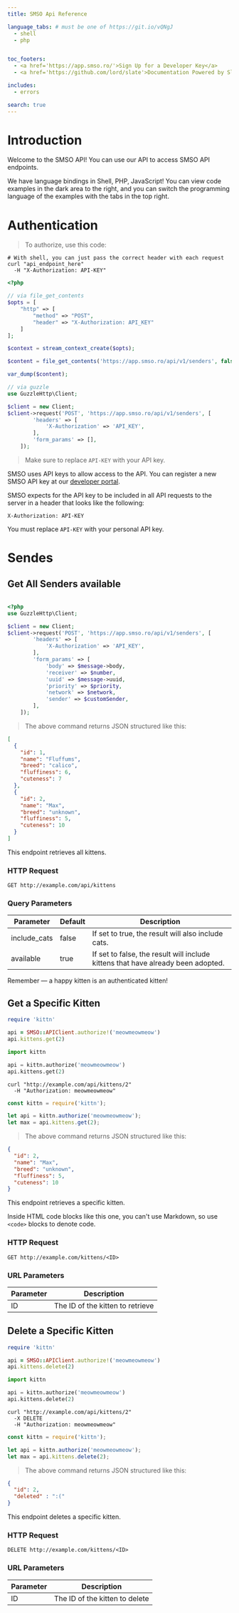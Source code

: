 ```yaml
---
title: SMSO Api Reference

language_tabs: # must be one of https://git.io/vQNgJ
  - shell
  - php


toc_footers:
  - <a href='https://app.smso.ro/'>Sign Up for a Developer Key</a>
  - <a href='https://github.com/lord/slate'>Documentation Powered by Slate</a>

includes:
  - errors

search: true
---
```


# Introduction

Welcome to the SMSO API! You can use our API to access SMSO API endpoints.

We have language bindings in Shell, PHP, JavaScript! You can view code examples in the dark area to the right, and you can switch the programming language of the examples with the tabs in the top right.

# Authentication

> To authorize, use this code:


```shell
# With shell, you can just pass the correct header with each request
curl "api_endpoint_here"
  -H "X-Authorization: API-KEY"
```

```php
<?php

// via file_get_contents
$opts = [
    "http" => [
        "method" => "POST",
        "header" => "X-Authorization: API_KEY"
    ]
];

$context = stream_context_create($opts);

$content = file_get_contents('https://app.smso.ro/api/v1/senders', false, $context);

var_dump($content);

// via guzzle
use GuzzleHttp\Client;

$client = new Client;
$client->request('POST', 'https://app.smso.ro/api/v1/senders', [
        'headers' => [
            'X-Authorization' => 'API_KEY',
        ],
        'form_params' => [],
    ]);


```


> Make sure to replace `API-KEY` with your API key.

SMSO uses API keys to allow access to the API. You can register a new SMSO API key at our [developer portal](https://app.smso.ro/developers/api).

SMSO expects for the API key to be included in all API requests to the server in a header that looks like the following:

`X-Authorization: API-KEY`

<aside class="notice">
You must replace <code>API-KEY</code> with your personal API key.
</aside>

# Sendes

## Get All Senders available

```curl

```

```php
<?php
use GuzzleHttp\Client;

$client = new Client;
$client->request('POST', 'https://app.smso.ro/api/v1/senders', [
        'headers' => [
            'X-Authorization' => 'API_KEY',
        ],
        'form_params' => [
            'body' => $message->body,
            'receiver' => $number,
            'uuid' => $message->uuid,
            'priority' => $priority,
            'network' => $network,
            'sender' => $customSender,
        ],
    ]);

```

> The above command returns JSON structured like this:

```json
[
  {
    "id": 1,
    "name": "Fluffums",
    "breed": "calico",
    "fluffiness": 6,
    "cuteness": 7
  },
  {
    "id": 2,
    "name": "Max",
    "breed": "unknown",
    "fluffiness": 5,
    "cuteness": 10
  }
]
```

This endpoint retrieves all kittens.

### HTTP Request

`GET http://example.com/api/kittens`

### Query Parameters

Parameter | Default | Description
--------- | ------- | -----------
include_cats | false | If set to true, the result will also include cats.
available | true | If set to false, the result will include kittens that have already been adopted.

<aside class="success">
Remember — a happy kitten is an authenticated kitten!
</aside>

## Get a Specific Kitten

```ruby
require 'kittn'

api = SMSO::APIClient.authorize!('meowmeowmeow')
api.kittens.get(2)
```

```python
import kittn

api = kittn.authorize('meowmeowmeow')
api.kittens.get(2)
```

```shell
curl "http://example.com/api/kittens/2"
  -H "Authorization: meowmeowmeow"
```

```javascript
const kittn = require('kittn');

let api = kittn.authorize('meowmeowmeow');
let max = api.kittens.get(2);
```

> The above command returns JSON structured like this:

```json
{
  "id": 2,
  "name": "Max",
  "breed": "unknown",
  "fluffiness": 5,
  "cuteness": 10
}
```

This endpoint retrieves a specific kitten.

<aside class="warning">Inside HTML code blocks like this one, you can't use Markdown, so use <code>&lt;code&gt;</code> blocks to denote code.</aside>

### HTTP Request

`GET http://example.com/kittens/<ID>`

### URL Parameters

Parameter | Description
--------- | -----------
ID | The ID of the kitten to retrieve

## Delete a Specific Kitten

```ruby
require 'kittn'

api = SMSO::APIClient.authorize!('meowmeowmeow')
api.kittens.delete(2)
```

```python
import kittn

api = kittn.authorize('meowmeowmeow')
api.kittens.delete(2)
```

```shell
curl "http://example.com/api/kittens/2"
  -X DELETE
  -H "Authorization: meowmeowmeow"
```

```javascript
const kittn = require('kittn');

let api = kittn.authorize('meowmeowmeow');
let max = api.kittens.delete(2);
```

> The above command returns JSON structured like this:

```json
{
  "id": 2,
  "deleted" : ":("
}
```

This endpoint deletes a specific kitten.

### HTTP Request

`DELETE http://example.com/kittens/<ID>`

### URL Parameters

Parameter | Description
--------- | -----------
ID | The ID of the kitten to delete


